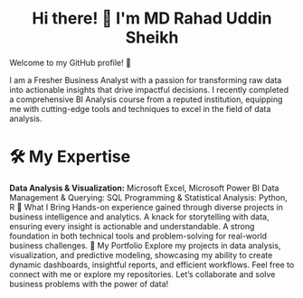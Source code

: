 <h1 align = "center"> Hi there! 👋 I'm MD Rahad Uddin Sheikh </h1>
Welcome to my GitHub profile! 🚀

I am a Fresher Business Analyst with a passion for transforming raw data into actionable insights that drive impactful decisions. I recently completed a comprehensive BI Analysis course from a reputed institution, equipping me with cutting-edge tools and techniques to excel in the field of data analysis.

# **🛠️ My Expertise**
**Data Analysis & Visualization:** Microsoft Excel, Microsoft Power BI
Data Management & Querying: SQL
Programming & Statistical Analysis: Python, R
🌟 What I Bring
Hands-on experience gained through diverse projects in business intelligence and analytics.
A knack for storytelling with data, ensuring every insight is actionable and understandable.
A strong foundation in both technical tools and problem-solving for real-world business challenges.
📂 My Portfolio
Explore my projects in data analysis, visualization, and predictive modeling, showcasing my ability to create dynamic dashboards, insightful reports, and efficient workflows.
Feel free to connect with me or explore my repositories. Let’s collaborate and solve business problems with the power of data!
